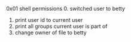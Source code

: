 0x01 shell permissions
0. switched user to betty
1. print user id to current user
2. print all groups current user is part of
3. change owner of file to betty
